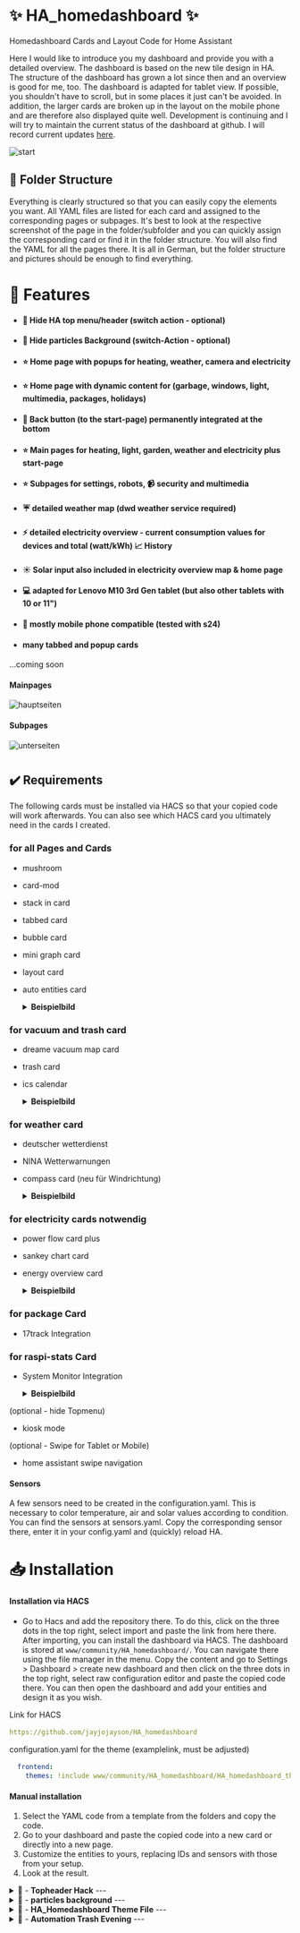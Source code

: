 # ✨ HA_homedashboard ✨

Homedashboard Cards and Layout Code for Home Assistant

Here I would like to introduce you my dashboard and provide you with a detailed overview. The dashboard is based on the new tile design in HA. The structure of the dashboard has grown a lot since then and an overview is good for me, too. The dashboard is adapted for tablet view. If possible, you shouldn't have to scroll, but in some places it just can't be avoided. In addition, the larger cards are broken up in the layout on the mobile phone and are therefore also displayed quite well. Development is continuing and I will try to maintain the current status of the dashboard at github. I will record current updates [here](https://github.com/jayjojayson/HA_homedashboard#%EF%B8%8F-updates).

![start](https://github.com/user-attachments/assets/5ab05e5a-79a1-45b5-8700-a83049f8a74b)


## 📂 Folder Structure

Everything is clearly structured so that you can easily copy the elements you want. All YAML files are listed for each card and assigned to the corresponding pages or subpages. It's best to look at the respective screenshot of the page in the folder/subfolder and you can quickly assign the corresponding card or find it in the folder structure. You will also find the YAML for all the pages there. It is all in German, but the folder structure and pictures should be enough to find everything.

# 📖 Features

* #### 📣 Hide HA top menu/header (switch action - optional)
* #### 📣 Hide particles Background (switch-Action - optional)
* #### ⭐ Home page with popups for heating, weather, camera and electricity
* #### ⭐ Home page with dynamic content for (garbage, windows, light, multimedia, packages, holidays)
* #### 📣 Back button (to the start-page) permanently integrated at the bottom
* #### ⭐ Main pages for heating, light, garden, weather and electricity plus start-page
* #### ⭐ Subpages for settings, robots, 📹 security and multimedia
* #### ☔ detailed weather map (dwd weather service required)
* #### ⚡ detailed electricity overview - current consumption values ​​for devices and total (watt/kWh) 📈 History
* #### ☀️ Solar input also included in electricity overview map & home page
* #### 💻 adapted for Lenovo M10 3rd Gen tablet (but also other tablets with 10 or 11")
* #### 📱 mostly mobile phone compatible (tested with s24)
* #### many tabbed and popup cards

...coming soon

#### Mainpages

![hauptseiten](https://github.com/user-attachments/assets/ad3d7eb4-b574-4f21-8a9d-24eb0fcc9d55)

#### Subpages
![unterseiten](https://github.com/user-attachments/assets/7d6ffdfd-b7af-4478-a4b5-611d8ddefdb2)

#
## ✔️ Requirements
The following cards must be installed via HACS so that your copied code will work afterwards. You can also see which HACS card you ultimately need in the cards I created.

### for all Pages and Cards
- mushroom
- card-mod
- stack in card
- tabbed card
- bubble card
- mini graph card
- layout card
- auto entities card
  <details>
    <summary> <b>Beispielbild</b></summary>  
    
    ![start](https://github.com/jayjojayson/HA_homedashboard/blob/main/1%20Startseite/startseite_ubersicht.jpg)  
  </details>

### for vacuum and trash card
- dreame vacuum map card
- trash card
- ics calendar 
  <details>
    <summary> <b>Beispielbild</b></summary>  
    
    ![start](https://github.com/jayjojayson/HA_homedashboard/blob/main/Unterseiten/2%20Roboter/roboterseite_ubersicht.jpg)  
  </details>

### for weather card
- deutscher wetterdienst
- NINA Wetterwarnungen
- compass card (neu für Windrichtung)
  <details>
    <summary> <b>Beispielbild</b></summary>  
    
    ![start](https://github.com/jayjojayson/HA_homedashboard/blob/main/5%20Wetter/wetterseite_ubersicht.jpg)  
  </details>

### for electricity cards notwendig
- power flow card plus
- sankey chart card
- energy overview card
  <details>
    <summary> <b>Beispielbild</b></summary>  
    
    ![start](https://github.com/jayjojayson/HA_homedashboard/blob/main/6%20Strom/stromseite_ubersicht.jpg)  
  </details>

### for package Card
- 17track Integration

### for raspi-stats Card
- System Monitor Integration
  <details>
    <summary> <b>Beispielbild</b></summary>  
    
    ![start](https://github.com/jayjojayson/HA_homedashboard/blob/main/Unterseiten/1%20Einstellungen/einstellungenseite_ubersicht.jpg)  
  </details>

(optional - hide Topmenu)
- kiosk mode

(optional - Swipe for Tablet or Mobile)
- home assistant swipe navigation

#### Sensors
A few sensors need to be created in the configuration.yaml. This is necessary to color temperature, air and solar values ​​according to condition.
You can find the sensors at sensors.yaml. Copy the corresponding sensor there, enter it in your config.yaml and (quickly) reload HA.

#
# 📥 Installation

#### Installation via HACS
- Go to Hacs and add the repository there. To do this, click on the three dots in the top right, select import and paste the link from here there. After importing, you can install the dashboard via HACS. The dashboard is stored at `www/community/HA_homedashboard/`. You can navigate there using the file manager in the menu. Copy the content and go to Settings > Dashboard > create new dashboard and then click on the three dots in the top right, select raw configuration editor and paste the copied code there. You can then open the dashboard and add your entities and design it as you wish.

Link for HACS
```yaml
https://github.com/jayjojayson/HA_homedashboard
```
configuration.yaml for the theme (examplelink, must be adjusted)
```yaml
  frontend:
    themes: !include www/community/HA_homedashboard/HA_homedashboard_theme.yaml
```

#### Manual installation
1. Select the YAML code from a template from the folders and copy the code.
2. Go to your dashboard and paste the copied code into a new card or directly into a new page.
3. Customize the entities to yours, replacing IDs and sensors with those from your setup.
4. Look at the result.

<details>
  <summary> 💬 - <b>Topheader Hack</b> ---</summary>

  ## 💬 Topheader Hack 
  
  To hide the top menu on tablets and cell phones, I use the Kiosk Mode from HACS.
  Simply install via HACS and then insert the following code first in the raw configuration editor.
  The editor can be accessed via the three dots in the top right when you are in editing mode for the dashboard.
  
  ```yaml
    kiosk_mode:
      mobile_settings:
        hide_header: true
        ignore_entity_settings: true
        custom_width: 1280
  ```
  It works even better if you create a helper with the type switch and name kioskmode under Devices & Services 
  Paste the following code as follows. This means you can easily show or hide the top menu using a switch. I have saved the switch in the Settings subpage.
  
  ```yaml
  kiosk_mode:
    non_admin_settings:
      hide_header: true
      hide_menubutton: true
      ignore_entity_settings: true
    entity_settings:
      - entity:
          input_boolean.kioskmode: 'on'
        hide_header: true
      - entity:
          input_boolean.kioskmode: 'off'
        hide_header: false
  ```
</details>

<details>
  <summary> 💬 - <b>particles background</b> ---</summary>

  ## 💬 particles background
  
  Two things are necessary for the Particles Background. First you have to create a helper under Devices & Services with the type Switch and the name Button Background Dashboard, then you can insert the following code as follows. This means you can then easily show or hide the particle background using a switch. I have saved the switch in the Settings subpage.

The second is to create the files. To do this, simply copy all the files from my  github from the "z-particles background" folder and paste them under www/particles/. You have to create the “particles” folder in advance.

Depending on which page you ultimately want to use the background, a conditional card must be inserted. The code for this looks like this. The card remains empty for now and Card Mod puts it in the right place. The positioning of the card within the dashboard should be done at the end. The colors can be edited in the css and in the app.js (don't forget to clear the cache afterwards).
  
  ```yaml
  type: conditional
  conditions:
    - condition: state
      entity: input_boolean.button_background_dashboard
      state: "on"
  card:
    type: iframe
    url: /local/particles/background/index.html
    aspect_ratio: 50%
    card_mod:
      style: |
        ha-card {
          border: none !important;
          border-radius: 0px !important;
          background: none !important;
          box-shadow: none !important;
          z-index: -1;
          position: fixed;
          top:0;
          left:0;
          width:100%;
          height:100%;
          opacity:0.3;
        }
  ```
  ![Aufzeichnung 2025-01-17 174641 (2)](https://github.com/user-attachments/assets/8a822d2b-757b-411f-b239-982fd412243c)
    
</details>

<details>
  <summary> 💬 - <b>HA_Homedashboard Theme File</b> ---</summary>

  ## 💬 HA_Homedashboard Theme Datei 
  
  If you want to have exactly the color design as shown in the preview images, you can use HACS for the installation or you can add the HA_Homedashboard Theme Yaml to your HA 
  impotate. To do this, download the file and then go to the FileEditor in Home Assistant. There you add the file to the config folder or to the local folder.
  The storage location doesn't actually matter. The theme file is automatically recognized by HA. 

  The theme is divided into three pieces, the main theme, gray-icon and temps. I sometimes use Gray-icon to set the icon to gray and Temps to color standard temperature values.

  After inserting the theme, you can select the theme under user settings as usual. It is then automatically adopted and saved. 
  If you would also like to use the background photo, you can find it in the images folder. You then have to store/upload this manually on each page.

  In order for the theme to work, you have to add the following line to the configuration.yaml right at the beginning (example, change the path to your storage)
  ```yaml
  frontend:
    themes: !include www/community/HA_homedashboard/HA_homedashboard_theme.yaml
  ```
</details>

<details>
  <summary> 💬 - <b>Automation Trash Evening</b> ---</summary>

  ## 💬 Automation Trash Evening (Voice + Notify Mobile)

The automation will tell you the evening before at 6:00 p.m. which bin needs to be put out. To do this, the waste calendar is searched for the next appointment and since these are always all day long, they start at midnight. Therefore, a time offset of -6 hours is built in so that the announcement is made the evening before. Of course you can adjust the time. The voice output is done via a media_player of your choice. You can also receive notifications on your cell phone. Of course you have to replace the three entities calendar, media_player and cell phone with yours.
  
  ```yaml
alias: Ansage Abfallkalender
description: Notification auf dem Handy und über Echo Dot
triggers:
  - entity_id: calendar.abfall
    event: start
    offset: "-6:0:0"
    trigger: calendar
conditions: []
actions:
  - data:
      message: >
        Heute muss die {{ state_attr('calendar.abfall', 'message') }}
        herausgestellt werden.
      title: |
        {{ state_attr('calendar.abfall', 'message') }}
    action: notify.mobile_app_samsung_s24
  - data:
      message: >
        Es ist wieder Zeit, die {{ state_attr('calendar.abfall', 'message') }}
        auf die Straße zu stellen.
      title: Nächste Ziehung steht an!
    action: notify.alexa_media_jan_s_echo
mode: single

  ```
</details>
